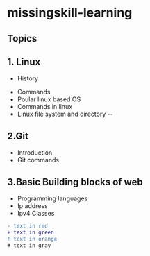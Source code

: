 # missingskill-learning
## Topics

## 1. Linux
* History
- Commands
- Poular linux based OS
- Commands in linux
- Linux file system and directory --
## 2.Git
- Introduction 
- Git commands
## 3.Basic Building blocks of web
- Programming languages
- Ip address
- Ipv4 Classes
```diff
- text in red
+ text in green
! text in orange
# text in gray
